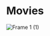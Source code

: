 # Movies
![Frame 1 (1)](https://user-images.githubusercontent.com/77172034/104633667-84f7d780-56b0-11eb-97d3-331f1b1794d2.png)
